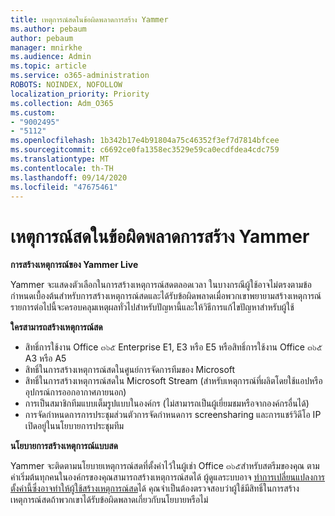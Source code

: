 ```yaml
---
title: เหตุการณ์สดในข้อผิดพลาดการสร้าง Yammer
ms.author: pebaum
author: pebaum
manager: mnirkhe
ms.audience: Admin
ms.topic: article
ms.service: o365-administration
ROBOTS: NOINDEX, NOFOLLOW
localization_priority: Priority
ms.collection: Adm_O365
ms.custom:
- "9002495"
- "5112"
ms.openlocfilehash: 1b342b17e4b91804a75c46352f3ef7d7814bfcee
ms.sourcegitcommit: c6692ce0fa1358ec3529e59ca0ecdfdea4cdc759
ms.translationtype: MT
ms.contentlocale: th-TH
ms.lasthandoff: 09/14/2020
ms.locfileid: "47675461"
---
```

# <a name="live-events-in-yammer-creation-errors"></a>เหตุการณ์สดในข้อผิดพลาดการสร้าง Yammer

**การสร้างเหตุการณ์ของ Yammer Live**

Yammer จะแสดงตัวเลือกในการสร้างเหตุการณ์สดตลอดเวลา ในบางกรณีผู้ใช้อาจไม่ตรงตามข้อกำหนดเบื้องต้นสำหรับการสร้างเหตุการณ์สดและได้รับข้อผิดพลาดเมื่อพวกเขาพยายามสร้างเหตุการณ์ รายการต่อไปนี้จะครอบคลุมเหตุผลทั่วไปสำหรับปัญหานี้และให้วิธีการแก้ไขปัญหาสำหรับผู้ใช้

**ใครสามารถสร้างเหตุการณ์สด**
- สิทธิ์การใช้งาน Office ๓๖๕ Enterprise E1, E3 หรือ E5 หรือสิทธิ์การใช้งาน Office ๓๖๕ A3 หรือ A5
- สิทธิ์ในการสร้างเหตุการณ์สดในศูนย์การจัดการทีมของ Microsoft
- สิทธิ์ในการสร้างเหตุการณ์สดใน Microsoft Stream (สำหรับเหตุการณ์ที่ผลิตโดยใช้แอปหรืออุปกรณ์การออกอากาศภายนอก)
- การเป็นสมาชิกทีมแบบเต็มรูปแบบในองค์กร (ไม่สามารถเป็นผู้เยี่ยมชมหรือจากองค์กรอื่นได้)
- การจัดกำหนดการการประชุมส่วนตัวการจัดกำหนดการ screensharing และการแชร์วิดีโอ IP เปิดอยู่ในนโยบายการประชุมทีม

**นโยบายการสร้างเหตุการณ์แบบสด**

Yammer จะติดตามนโยบายเหตุการณ์สดที่ตั้งค่าไว้ในผู้เช่า Office ๓๖๕สำหรับสตรีมของคุณ ตามค่าเริ่มต้นทุกคนในองค์กรของคุณสามารถสร้างเหตุการณ์สดได้ ผู้ดูแลระบบอาจ [ทำการเปลี่ยนแปลงการตั้งค่านี้ซึ่งอาจทำให้ผู้ใช้สร้างเหตุการณ์สด](https://docs.microsoft.com/stream/live-event-administration#enabling-and-restricting-users-to-creating)ได้ คุณจำเป็นต้องตรวจสอบว่าผู้ใช้มีสิทธิ์ในการสร้างเหตุการณ์สดถ้าพวกเขาได้รับข้อผิดพลาดเกี่ยวกับนโยบายหรือไม่
